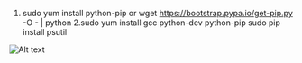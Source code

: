 1. sudo yum install python-pip  or wget https://bootstrap.pypa.io/get-pip.py -O - | python
2.sudo yum install gcc python-dev python-pip
  sudo pip install psutil
  
  
  ![Alt text](Waynelemars/GettingSystmeInfoScript/restwithDB.jpg?raw=true "Title")

